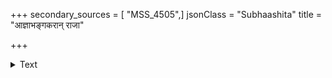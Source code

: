 +++
secondary_sources = [ "MSS_4505",]
jsonClass = "Subhaashita"
title = "आज्ञाभङ्गकरान् राजा"

+++

<details><summary>Text</summary>

आज्ञाभङ्गकरान् राजा न क्षमेत सुतानपि।  
विशेषः को नु राज्ञश्च राज्ञश्चित्रगतस्य च॥
</details>

